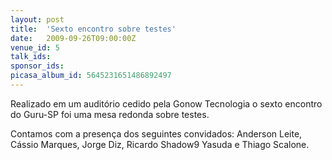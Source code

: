 ```yaml
---
layout: post
title:  'Sexto encontro sobre testes'
date:   2009-09-26T09:00:00Z
venue_id: 5
talk_ids: 
sponsor_ids: 
picasa_album_id: 5645231651486892497
---
```


Realizado em um auditório cedido pela Gonow Tecnologia o sexto encontro do Guru-SP foi uma mesa redonda sobre testes.

Contamos com  a presença dos seguintes convidados:
Anderson Leite, Cássio Marques, Jorge Diz, Ricardo Shadow9 Yasuda e Thiago Scalone.

